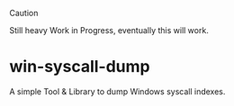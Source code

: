 > [!CAUTION]
> Still heavy Work in Progress, eventually this will work.

# win-syscall-dump

A simple Tool & Library to dump Windows syscall indexes.


